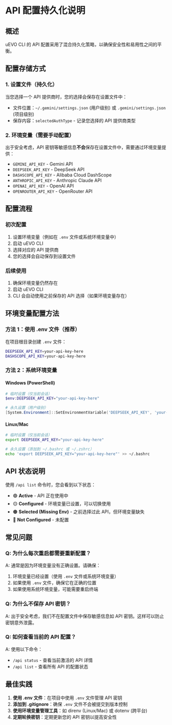 # API 配置持久化说明

## 概述

uEVO CLI 的 API 配置采用了混合持久化策略，以确保安全性和易用性之间的平衡。

## 配置存储方式

### 1. 设置文件（持久化）
当您选择一个 API 提供商时，您的选择会保存在设置文件中：
- 文件位置：`~/.gemini/settings.json` (用户级别) 或 `.gemini/settings.json` (项目级别)
- 保存内容：`selectedAuthType` - 记录您选择的 API 提供商类型

### 2. 环境变量（需要手动配置）
出于安全考虑，API 密钥等敏感信息**不会**保存在设置文件中，需要通过环境变量提供：
- `GEMINI_API_KEY` - Gemini API
- `DEEPSEEK_API_KEY` - DeepSeek API
- `DASHSCOPE_API_KEY` - Alibaba Cloud DashScope
- `ANTHROPIC_API_KEY` - Anthropic Claude API
- `OPENAI_API_KEY` - OpenAI API
- `OPENROUTER_API_KEY` - OpenRouter API

## 配置流程

### 初次配置
1. 设置环境变量（例如在 `.env` 文件或系统环境变量中）
2. 启动 uEVO CLI
3. 选择对应的 API 提供商
4. 您的选择会自动保存到设置文件

### 后续使用
1. 确保环境变量仍然存在
2. 启动 uEVO CLI
3. CLI 会自动使用之前保存的 API 选择（如果环境变量存在）

## 环境变量配置方法

### 方法 1：使用 .env 文件（推荐）
在项目根目录创建 `.env` 文件：
```bash
DEEPSEEK_API_KEY=your-api-key-here
DASHSCOPE_API_KEY=your-api-key-here
```

### 方法 2：系统环境变量

#### Windows (PowerShell)
```powershell
# 临时设置（仅当前会话）
$env:DEEPSEEK_API_KEY="your-api-key-here"

# 永久设置（用户级别）
[System.Environment]::SetEnvironmentVariable('DEEPSEEK_API_KEY', 'your-api-key-here', 'User')
```

#### Linux/Mac
```bash
# 临时设置（仅当前会话）
export DEEPSEEK_API_KEY="your-api-key-here"

# 永久设置（添加到 ~/.bashrc 或 ~/.zshrc）
echo 'export DEEPSEEK_API_KEY="your-api-key-here"' >> ~/.bashrc
```

## API 状态说明

使用 `/api list` 命令时，您会看到以下状态：

- 🟢 **Active** - API 正在使用中
- 🟡 **Configured** - 环境变量已设置，可以切换使用
- 🟠 **Selected (Missing Env)** - 之前选择过此 API，但环境变量缺失
- 🔴 **Not Configured** - 未配置

## 常见问题

### Q: 为什么每次重启都需要重新配置？
A: 通常是因为环境变量没有正确设置。请确保：
1. 环境变量已经设置（使用 `.env` 文件或系统环境变量）
2. 如果使用 `.env` 文件，确保它在正确的位置
3. 如果使用系统环境变量，可能需要重启终端

### Q: 为什么不保存 API 密钥？
A: 出于安全考虑，我们不在配置文件中保存敏感信息如 API 密钥。这样可以防止密钥意外泄露。

### Q: 如何查看当前的 API 配置？
A: 使用以下命令：
- `/api status` - 查看当前激活的 API 详情
- `/api list` - 查看所有 API 的配置状态

## 最佳实践

1. **使用 .env 文件**：在项目中使用 `.env` 文件管理 API 密钥
2. **添加到 .gitignore**：确保 `.env` 文件不会被提交到版本控制
3. **使用环境变量管理工具**：如 direnv (Linux/Mac) 或 dotenv (跨平台)
4. **定期轮换密钥**：定期更新您的 API 密钥以提高安全性 